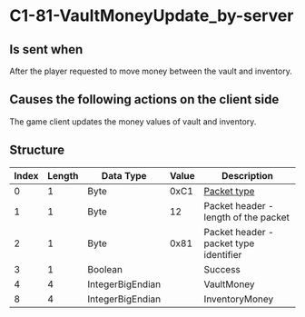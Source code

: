 # C1-81-VaultMoneyUpdate_by-server

## Is sent when

After the player requested to move money between the vault and inventory.

## Causes the following actions on the client side

The game client updates the money values of vault and inventory.

## Structure

| Index | Length | Data Type | Value | Description |
|-------|--------|-----------|-------|-------------|
| 0 | 1 |   Byte   | 0xC1  | [Packet type](PacketTypes.md) |
| 1 | 1 |    Byte   |   12   | Packet header - length of the packet |
| 2 | 1 |    Byte   | 0x81  | Packet header - packet type identifier |
| 3 | 1 | Boolean |  | Success |
| 4 | 4 | IntegerBigEndian |  | VaultMoney |
| 8 | 4 | IntegerBigEndian |  | InventoryMoney |